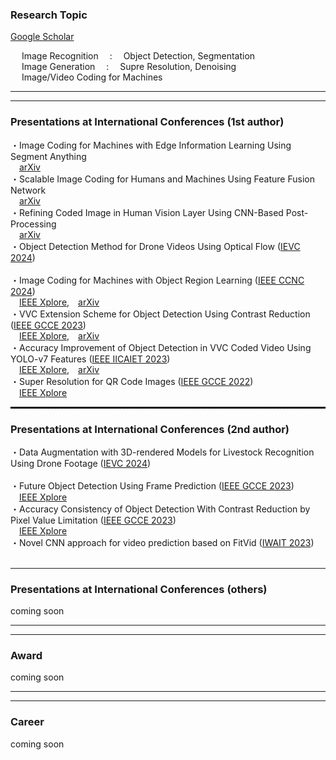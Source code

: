 
### Research Topic
[Google Scholar](https://scholar.google.com/citations?user=14XgxpcAAAAJ)<br> 

&emsp; Image Recognition &emsp;:&emsp; Object Detection, Segmentation<br>
&emsp; Image Generation &emsp;:&emsp; Supre Resolution, Denoising<br>
&emsp; Image/Video Coding for Machines<br>

---
---
### Presentations at International Conferences (1st author)
・Image Coding for Machines with Edge Information Learning Using Segment Anything<br>
&emsp;[arXiv](https://arxiv.org/abs/2403.04173)<br>
・Scalable Image Coding for Humans and Machines Using Feature Fusion Network<br>
&emsp;[arXiv](https://arxiv.org/abs/2405.09152)<br>
・Refining Coded Image in Human Vision Layer Using CNN-Based Post-Processing<br>
&emsp;[arXiv](https://arxiv.org/abs/2405.11894)<br>
・Object Detection Method for Drone Videos Using Optical Flow 
([IEVC 2024](https://www.iieej.org/en/ievc2024/))<br>
<br>
・Image Coding for Machines with Object Region Learning 
([IEEE CCNC 2024](https://ccnc2024.ieee-ccnc.org/))<br>
&emsp;[IEEE Xplore](https://ieeexplore.ieee.org/abstract/document/10454864),&emsp;[arXiv](https://arxiv.org/abs/2308.13984)<br>
・VVC Extension Scheme for Object Detection Using Contrast Reduction 
([IEEE GCCE 2023](https://www.ieee-gcce.org/2023/index.html))<br>
&emsp;[IEEE Xplore](https://ieeexplore.ieee.org/abstract/document/10315373),&emsp;[arXiv](https://arxiv.org/abs/2305.18782)<br>
・Accuracy Improvement of Object Detection in VVC Coded Video Using YOLO-v7 Features 
([IEEE IICAIET 2023](http://iicaiet.ieeesabah.org/iicaiet2023.html))<br>
&emsp;[IEEE Xplore](https://ieeexplore.ieee.org/abstract/document/10291646),&emsp;[arXiv](https://arxiv.org/abs/2304.00689)<br>
・Super Resolution for QR Code Images 
([IEEE GCCE 2022](https://www.ieee-gcce.org/2022/))<br>
&emsp;[IEEE Xplore](https://ieeexplore.ieee.org/abstract/document/10014154)<br>

<hr style="border: 1px dashed #000;">

### Presentations at International Conferences (2nd author)
・Data Augmentation with 3D-rendered Models for Livestock Recognition Using Drone Footage
([IEVC 2024](https://www.iieej.org/en/ievc2024/))<br>
<br>
・Future Object Detection Using Frame Prediction
([IEEE GCCE 2023](https://www.ieee-gcce.org/2023/index.html))<br>
&emsp;[IEEE Xplore](https://ieeexplore.ieee.org/abstract/document/10315434)<br>
・Accuracy Consistency of Object Detection With Contrast Reduction by Pixel Value Limitation
([IEEE GCCE 2023](https://www.ieee-gcce.org/2023/index.html))<br>
&emsp;[IEEE Xplore](https://ieeexplore.ieee.org/abstract/document/10315359)<br>
・Novel CNN approach for video prediction based on FitVid
([IWAIT 2023](https://iwait.online/))<br>
<br>

---


### Presentations at International Conferences (others)
coming soon<br>

---
---

### Award
coming soon<br>

---
---

### Career
coming soon<br>

<br>
<!--
<p><img src="https://github-readme-stats.vercel.app/api?username=final-0&theme=transparent"/></p>
<p><img align="left" src="https://github-readme-stats.vercel.app/api/top-langs?username=final-0&layout=compact&theme=transparent"/></p><br>
<!--<p><img align="left" src="https://github-profile-trophy.vercel.app/?username=final-0"/></p><br>-->
<!--
#### .
#### .
### Languages and Tools
<p align="left"> <a href="https://www.python.org" target="_blank" rel="noreferrer"> <img src="https://raw.githubusercontent.com/devicons/devicon/master/icons/python/python-original.svg" alt="python" width="40" height="40"/> </a> <a href="https://pytorch.org/" target="_blank" rel="noreferrer"> <img src="https://www.vectorlogo.zone/logos/pytorch/pytorch-icon.svg" alt="pytorch" width="40" height="40"/> </a> <a href="https://www.tensorflow.org" target="_blank" rel="noreferrer"> <img src="https://www.vectorlogo.zone/logos/tensorflow/tensorflow-icon.svg" alt="tensorflow" width="40" height="40"/> </a> </p>
<!--
### Software
#### VTM
-->
